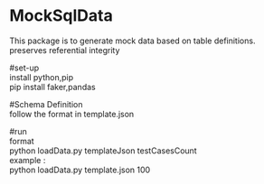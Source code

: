 # MockSqlData </br>
This package is to generate mock data based on table definitions.</br>
preserves referential integrity </br>

#set-up </br>
install python,pip </br>
pip install faker,pandas </br>

#Schema Definition </br>
follow the format in template.json </br>

#run </br>
format </br>
python loadData.py templateJson testCasesCount </br>
example : </br>
python loadData.py template.json 100 </br>
